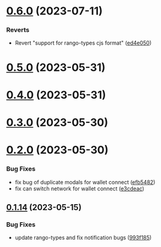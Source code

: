 # [0.6.0](https://github.com/rango-exchange/rango-client/compare/provider-walletconnect@0.5.0...provider-walletconnect@0.6.0) (2023-07-11)


### Reverts

* Revert "support for rango-types cjs format" ([ed4e050](https://github.com/rango-exchange/rango-client/commit/ed4e050bfc0dcde7aeffa6b0d73b02080a5721eb))



# [0.5.0](https://github.com/rango-exchange/rango-client/compare/provider-walletconnect@0.4.0...provider-walletconnect@0.5.0) (2023-05-31)



# [0.4.0](https://github.com/rango-exchange/rango-client/compare/provider-walletconnect@0.3.0...provider-walletconnect@0.4.0) (2023-05-31)



# [0.3.0](https://github.com/rango-exchange/rango-client/compare/provider-walletconnect@0.2.0...provider-walletconnect@0.3.0) (2023-05-30)



# [0.2.0](https://github.com/rango-exchange/rango-client/compare/provider-walletconnect@0.1.15...provider-walletconnect@0.2.0) (2023-05-30)


### Bug Fixes

* fix bug of duplicate modals for wallet connect ([efb5482](https://github.com/rango-exchange/rango-client/commit/efb54827fd51e6c6c8f42c6abf33c3d7610755e8))
* fix can switch network for wallet connect ([e3cdeac](https://github.com/rango-exchange/rango-client/commit/e3cdeacd836e254ea2d5384aab4b624a3e7259eb))



## [0.1.14](https://github.com/rango-exchange/rango-client/compare/provider-walletconnect@0.1.13...provider-walletconnect@0.1.14) (2023-05-15)


### Bug Fixes

* update rango-types and fix notification bugs ([993f185](https://github.com/rango-exchange/rango-client/commit/993f185e0b8c5e5e15a2c65ba2d85d1f9c8daa90))



